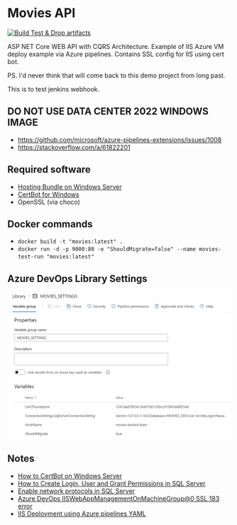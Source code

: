 # Movies API

[![Build Test & Drop artifacts](https://github.com/kolosovpetro/CQRS-Movies-API/actions/workflows/run-build-and-test.yml/badge.svg)](https://github.com/kolosovpetro/CQRS-Movies-API/actions/workflows/run-build-and-test.yml)

ASP NET Core WEB API with CQRS Architecture. Example of IIS Azure VM deploy example via Azure pipelines. Contains SSL
config for IIS using cert bot.

PS. I'd never think that will come back to this demo project from long past.

This is to test jenkins webhook.

## DO NOT USE DATA CENTER 2022 WINDOWS IMAGE

- https://github.com/microsoft/azure-pipelines-extensions/issues/1008
- https://stackoverflow.com/a/61822201

## Required software

- [Hosting Bundle on Windows Server](https://dotnet.microsoft.com/en-us/download/dotnet/6.0)
- [CertBot for Windows](https://certbot.eff.org/instructions?ws=other&os=windows&tab=standard)
- OpenSSL (via choco)

## Docker commands

- `docker build -t "movies:latest" .`
- `docker run -d -p 9000:80 -e "ShouldMigrate=false" --name movies-test-run "movies:latest"`

## Azure DevOps Library Settings

![./img/settings.png](./img/Library_settings.PNG)

## Notes

- [How to CertBot on Windows Server](https://medium.com/@nvbach91/how-to-create-lets-encrypt-s-free-wildcard-ssl-certificates-for-windows-server-iis-web-servers-aa01d939e0ad)
- [How to Create Login, User and Grant Permissions in SQL Server](https://www.guru99.com/sql-server-create-user.html)
- [Enable network protocols in SQL Server](https://stackoverflow.com/a/38641107)
- [Azure DevOps IISWebAppManagementOnMachineGroup@0 SSL 183 error](https://stackoverflow.com/a/61822201)
- [IIS Deployment using Azure pipelines YAML](https://medium.com/dvt-engineering/how-to-deploy-to-iis-using-azure-devops-yaml-pipelines-a5987f1b9b78)